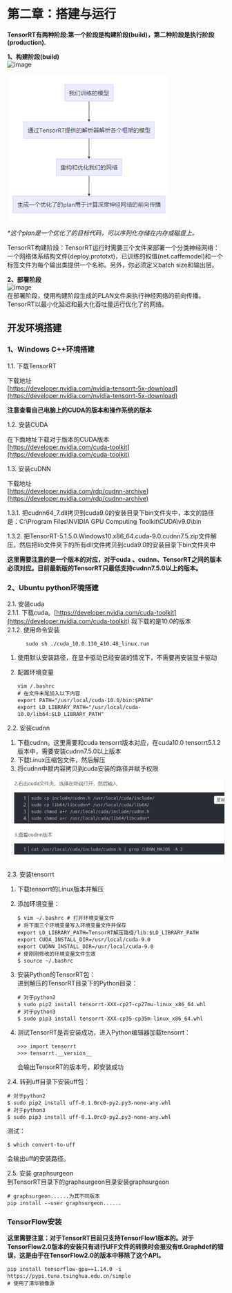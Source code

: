 # 第二章：搭建与运行

**TensorRT有两种阶段:第一个阶段是构建阶段\(build\)，第二种阶段是执行阶段\(production\).**

**1、构建阶段\(build\)**  
  ![image](https://note.youdao.com/yws/public/resource/a48e105e9dcf98f685bf69937a8ead17/xmlnote/A4A6EF17A0964F89A22BC732A5C19F2D/16563)

![](/Image/专业技能/TensorRT/TensorRT运行流程.png)

_\*这个plan是一个优化了的目标代码，可以序列化存储在内存或磁盘上。_

TensorRT构建阶段：TensorRT运行时需要三个文件来部署一个分类神经网络：一个网络体系结构文件\(deploy.prototxt\)，已训练的权值\(net.caffemodel\)和一个标签文件为每个输出类提供一个名称。另外，你必须定义batch size和输出层。

**2、部署阶段**  
  ![image](https://note.youdao.com/yws/public/resource/a48e105e9dcf98f685bf69937a8ead17/xmlnote/46743F3868424F70A8D4889F0B8F5EBF/16565)  
  在部署阶段，使用构建阶段生成的PLAN文件来执行神经网络的前向传播。TensorRT以最小化延迟和最大化吞吐量运行优化了的网络。

## 开发环境搭建

### 1、**Windows C++环境搭建**

1.1. 下载TensorRT

下载地址  
[https://developer.nvidia.com/nvidia-tensorrt-5x-download](https://developer.nvidia.com/nvidia-tensorrt-5x-download)

**注意查看自己电脑上的CUDA的版本和操作系统的版本**

1.2.  安装CUDA

在下面地址下载对于版本的CUDA版本  
[https://developer.nvidia.com/cuda-toolkit](https://developer.nvidia.com/cuda-toolkit)

1.3.  安装cuDNN

下载地址  
[https://developer.nvidia.com/rdp/cudnn-archive](https://developer.nvidia.com/rdp/cudnn-archive)

1.3.1.  把cudnn64\_7.dll拷贝到cuda9.0的安装目录下bin文件夹中，本文的路径是：C:\Program Files\NVIDIA GPU Computing Toolkit\CUDA\v9.0\bin

1.3.2.  把TensorRT-5.1.5.0.Windows10.x86\_64.cuda-9.0.cudnn7.5.zip文件解压，然后把lib文件夹下的所有dll文件拷贝到cuda9.0的安装目录下bin文件夹中

**这里需要注意的是一个版本的对应，对于cuda 、cudnn、TensorRT之间的版本必须对应。目前最新版的TensorRT只最低支持cudnn7.5.0以上的版本。**

### 2、**Ubuntu python环境搭建**

2.1. 安装cuda  
   2.1.1. 下载cuda。[https://developer.nvidia.com/cuda-toolkit](https://developer.nvidia.com/cuda-toolkit) 我下载的是10.0的版本  
   2.1.2. 使用命令安装

```
      sudo sh ./cuda_10.0.130_410.48_linux.run
```

1. 使用默认安装路径，在显卡驱动已经安装的情况下，不需要再安装显卡驱动

2. 配置环境变量

   ```
   vim /.bashrc
   # 在文件末尾加入以下内容
   export PATH="/usr/local/cuda-10.0/bin:$PATH"
   export LD_LIBRARY_PATH="/usr/local/cuda-10.0/lib64:$LD_LIBRARY_PATH"
   ```

2.2. 安装cudnn  
   1. 下载cudnn。这里需要和cuda tensorrt版本对应，在cuda10.0 tensorrt5.1.2版本中，需要安装cudnn7.5.0以上版本  
   2. 下载Linux压缩包文件，然后解压  
   3. 将cudnn中额内容拷贝到cuda安装的路径并赋予权限

![](/Image/专业技能/TensorRT/cudnn安装.png)

2.3. 安装tensorrt

1. 下载tensorrt的Linux版本并解压

2. 添加环境变量：

   ```
   $ vim ~/.bashrc # 打开环境变量文件
   # 将下面三个环境变量写入环境变量文件并保存
   export LD_LIBRARY_PATH=TensorRT解压路径/lib:$LD_LIBRARY_PATH
   export CUDA_INSTALL_DIR=/usr/local/cuda-9.0
   export CUDNN_INSTALL_DIR=/usr/local/cuda-9.0
   # 使刚刚修改的环境变量文件生效
   $ source ~/.bashrc
   ```

3. 安装Python的TensorRT包：  
   进到解压的TensorRT目录下的Python目录：

   ```
   # 对于python2
   $ sudo pip2 install tensorrt-XXX-cp27-cp27mu-linux_x86_64.whl
   # 对于python3
   $ sudo pip3 install tensorrt-XXX-cp35-cp35m-linux_x86_64.whl
   ```

4. 测试TensorRT是否安装成功，进入Python编辑器加载tensorrt：

   ```
   >>> import tensorrt
   >>> tensorrt.__version__
   ```

   会输出TensorRT的版本号，即安装成功

2.4. 转到uff目录下安装uff包：

```
# 对于python2
$ sudo pip2 install uff-0.1.0rc0-py2.py3-none-any.whl
# 对于python3
$ sudo pip3 install uff-0.1.0rc0-py2.py3-none-any.whl
```

测试：

```
$ which convert-to-uff
```

会输出uff的安装路径。

2.5. 安装 graphsurgeon  
到TensorRT目录下的graphsurgeon目录安装graphsurgeon

```
# graphsurgeon......为其不同版本
pip install --user graphsurgeon......
```

### TensorFlow安装

**这里需要注意：对于TensorRT目前只支持TensorFlow1版本的。对于TensorFlow2.0版本的安装只有进行UFF文件的转换时会报没有tf.Graphdef的错误，这是由于在TensorFlow2.0的版本中移除了这个API。**

```
pip install tensorflow-gpu==1.14.0 -i https://pypi.tuna.tsinghua.edu.cn/simple
# 使用了清华镜像源
```



